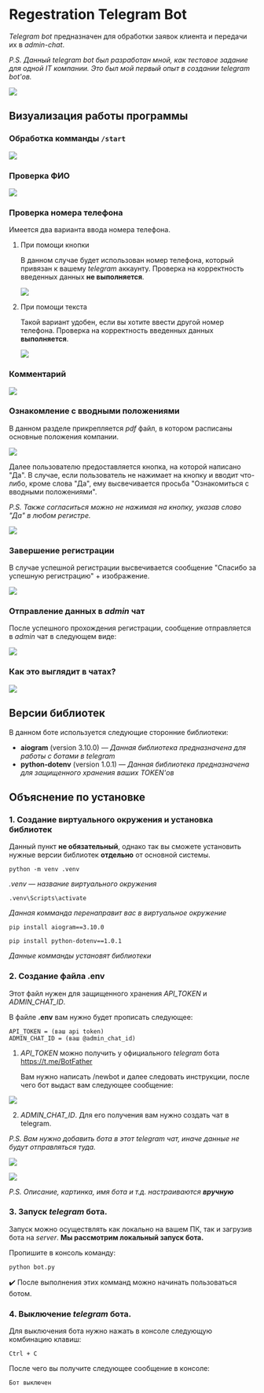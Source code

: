 # Regestration Telegram Bot

*Telegram bot* предназначен для обработки заявок клиента и передачи их в *admin-chat*.

*P.S.
    Данный telegram bot был разработан мной, как тестовое задание для одной IT компании. Это был мой первый опыт в создании telegram bot'ов.*

![](images/readme_info.png)

## Визуализация работы программы

### Обработка комманды ```/start```
![](images/readme_start.png)

### Проверка ФИО
![](images/readme_phio_check.png)

### Проверка номера телефона

Имеется два варианта ввода номера телефона.
1. При помощи кнопки
   
   В данном случае будет использован номер телефона, который привязан к вашему *telegram* аккаунту. Проверка на корректность введенных данных **не выполняется**.

    ![](images/readme_phone_button.png)
2. При помощи текста
   
   Такой вариант удобен, если вы хотите ввести другой номер телефона. Проверка на корректность введенных данных **выполняется**.

    ![](images/readme_phone_text.png)

### Комментарий
![](images/readme_comment.png)

### Ознакомление с вводными положениями

В данном разделе прикрепляется *pdf* файл, в котором расписаны основные положения компании.

![](images/readme_pdf.png)

Далее пользователю предоставляется кнопка, на которой написано "Да". В случае, если пользователь не нажимает на кнопку и вводит что-либо, кроме слова "Да", ему высвечивается просьба "Ознакомиться с вводными положениями".

*P.S. Также согласиться можно не нажимая на кнопку, указав слово "Да" в любом регистре.*

![](images/readme_pdf_check.png)

### Завершение регистрации

В случае успешной регистрации высвечивается сообщение "Спасибо за успешную регистрацию" + изображение.

![](images/readme_sucsess.png)

### Отправление данных в *admin* чат

После успешного прохождения регистрации, сообщение отправляется в *admin* чат в следующем виде:

![](images/readme_admin-db.png)

### Как это выглядит в чатах?

![](images/readme_chats_view.png)

## Версии библиотек

В данном боте используется следующие сторонние библиотеки:
+ **aiogram** (version 3.10.0) — *Данная библиотека предназначена для работы с ботами в telegram*
+ **python-dotenv** (version 1.0.1) — *Данная библиотека предназначена для защищенного хранения ваших TOKEN'ов*


## Объяснение по установке

### 1. Создание виртуального окружения и установка библиотек

Данный пункт **не обязательный**, однако так вы сможете установить нужные версии библиотек **отдельно** от основной системы.

```
python -m venv .venv
```
*.venv — название виртуального окружения*

```
.venv\Scripts\activate
```

*Данная комманда перенаправит вас в виртуальное окружение*



```
pip install aiogram==3.10.0
```

```
pip install python-dotenv==1.0.1
```

*Данные комманды установят библиотеки*

### 2. Создание файла .env

Этот файл нужен для защищенного хранения *API_TOKEN* и *ADMIN_CHAT_ID*.

В файле **.env** вам нужно будет прописать следующее:

```
API_TOKEN = (ваш api token)
ADMIN_CHAT_ID = (ваш @admin_chat_id)
```

1. *API_TOKEN* можно получить у официального *telegram* бота https://t.me/BotFather

    Вам нужно написать /newbot и далее следовать инструкции, после чего бот выдаст вам следующее сообщение:

![](images/readme_api.png)

2. *ADMIN_CHAT_ID*. Для его получения вам нужно создать чат в telegram.

*P.S. Вам нужно добавить бота в этот telegram чат, иначе данные не будут отправляться туда.*

![](images/readme_admin_chat.png)

![](images/readme_admin_members.png)

*P.S. Описание, картинка, имя бота и т.д. настраиваются **вручную***

### 3. Запуск *telegram* бота.

Запуск можно осуществлять как локально на вашем ПК, так и загрузив бота на *server*. **Мы рассмотрим локальный запуск бота.**

Пропишите в консоль команду:

```
python bot.py
```

:heavy_check_mark: После выполнения этих комманд можно начинать пользоваться ботом.

### 4. Выключение *telegram* бота.

Для выключения бота нужно нажать в консоле следующую комбинацию клавиш:

```
Ctrl + C
```

После чего вы получите следующее сообщение в консоле:

```
Бот выключен
```